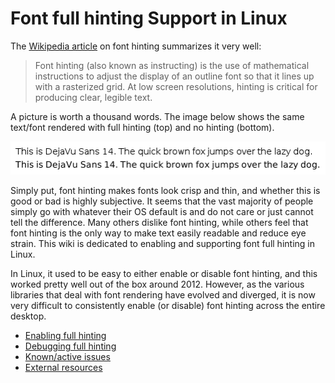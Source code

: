 # Font full hinting Support in Linux

The [Wikipedia article](https://en.wikipedia.org/wiki/Font_hinting) on font
hinting summarizes it very well:

> Font hinting (also known as instructing) is the use of mathematical
> instructions to adjust the display of an outline font so that it lines up with
> a rasterized grid. At low screen resolutions, hinting is critical for
> producing clear, legible text.

A picture is worth a thousand words. The image below shows the same text/font
rendered with full hinting (top) and no hinting (bottom).

![Full hinting and no hinting example](img/font_hinting-example.png "Font hinting example")

Simply put, font hinting makes fonts look crisp and thin, and whether this is
good or bad is highly subjective. It seems that the vast majority of people
simply go with whatever their OS default is and do not care or just cannot tell
the difference. Many others dislike font hinting, while others feel that font
hinting is the only way to make text easily readable and reduce eye strain. This
wiki is dedicated to enabling and supporting font full hinting in Linux.

In Linux, it used to be easy to either enable or disable font hinting, and this
worked pretty well out of the box around 2012. However, as the various libraries
that deal with font rendering have evolved and diverged, it is now very difficult
to consistently enable (or disable) font hinting across the entire desktop.

* [Enabling full hinting](enabling.md)
* [Debugging full hinting](debugging.md)
* [Known/active issues](issues.md)
* [External resources](resources.md)
